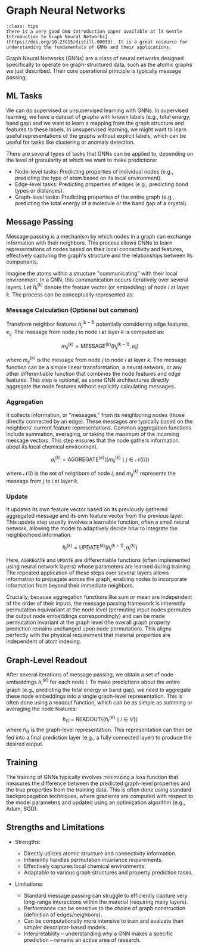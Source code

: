 # Graph Neural Networks

```{admonition} Introduction to GNNs
:class: tips
There is a very good GNN introduction paper available at [A Gentle Introduction to Graph Neural Networks](https://doi.org/10.23915/distill.00033). It is a great resource for understanding the fundamentals of GNNs and their applications.
```

Graph Neural Networks (GNNs) are a class of neural networks designed specifically to operate on graph-structured data, such as the atomic graphs we just described. Their core operational principle is typically message passing.

## ML Tasks
We can do supervised or unsupervised learning with GNNs. In supervised learning, we have a dataset of graphs with known labels (e.g., total energy, band gap) and we want to learn a mapping from the graph structure and features to these labels. In unsupervised learning, we might want to learn useful representations of the graphs without explicit labels, which can be useful for tasks like clustering or anomaly detection.

There are several types of tasks that GNNs can be applied to, depending on the level of granularity at which we want to make predictions:
- Node-level tasks: Predicting properties of individual nodes (e.g., predicting the type of atom based on its local environment).
- Edge-level tasks: Predicting properties of edges (e.g., predicting bond types or distances).
- Graph-level tasks: Predicting properties of the entire graph (e.g., predicting the total energy of a molecule or the band gap of a crystal).

## Message Passing
Message passing is a mechanism by which nodes in a graph can exchange information with their neighbors. This process allows GNNs to learn representations of nodes based on their local connectivity and features, effectively capturing the graph's structure and the relationships between its components.

Imagine the atoms within a structure "communicating" with their local environment. In a GNN, this communication occurs iteratively over several layers.  Let $h_i^{(k)}$ denote the feature vector (or embedding) of node $i$ at layer $k$. The process can be conceptually represented as:

### Message Calculation (Optional but common)
Transform neighbor features $h_j^{(k-1)}$ potentially considering edge features $e_{ij}$. The message from node $j$ to node $i$ at layer $k$ is computed as:

$$m_{ij}^{(k)} = \text{MESSAGE}^{(k)} \left( h_j^{(k-1)}, e_{ij} \right)$$

where $m_{ij}^{(k)}$ is the message from node $j$ to node $i$ at layer $k$. The message function can be a simple linear transformation, a neural network, or any other differentiable function that combines the node features and edge features.
This step is optional, as some GNN architectures directly aggregate the node features without explicitly calculating messages.

### Aggregation

It collects information, or "messages," from its neighboring nodes (those directly connected by an edge). These messages are typically based on the neighbors' current feature representations. Common aggregation functions include summation, averaging, or taking the maximum of the incoming message vectors. This step ensures that the node gathers information about its local chemical environment.

$$a_i^{(k)} = \text{AGGREGATE}^{(k)} \left( \{ m_{ij}^{(k)} \mid j \in \mathcal{N}(i) \} \right)$$ 

where $\mathcal{N}(i)$ is the set of neighbors of node $i$, and $m_{ij}^{(k)}$ represents the message from $j$ to $i$ at layer $k$.

### Update

It updates its own feature vector based on its previously gathered aggregated message and its own feature vector from the previous layer. This update step usually involves a learnable function, often a small neural network, allowing the model to adaptively decide how to integrate the neighborhood information.

$$h_i^{(k)} = \text{UPDATE}^{(k)} \left( h_i^{(k-1)}, a_i^{(k)} \right)$$

Here, `AGGREGATE` and `UPDATE` are differentiable functions (often implemented using neural network layers) whose parameters are learned during training. The repeated application of these steps over several layers allows information to propagate across the graph, enabling nodes to incorporate information from beyond their immediate neighbors.

Crucially, because aggregation functions like sum or mean are independent of the order of their inputs, the message passing framework is inherently permutation equivariant at the node level (permuting input nodes permutes the output node embeddings correspondingly) and can be made permutation invariant at the graph level (the overall graph property prediction remains unchanged upon node permutation). This aligns perfectly with the physical requirement that material properties are independent of atom indexing.

## Graph-Level Readout
After several iterations of message passing, we obtain a set of node embeddings $h_i^{(K)}$ for each node $i$. To make predictions about the entire graph (e.g., predicting the total energy or band gap), we need to aggregate these node embeddings into a single graph-level representation. This is often done using a readout function, which can be as simple as summing or averaging the node features:
$$h_G = \text{READOUT} \left( \{ h_i^{(K)} \mid i \in V \} \right)$$
where $h_G$ is the graph-level representation. This representation can then be fed into a final prediction layer (e.g., a fully connected layer) to produce the desired output.

## Training
The training of GNNs typically involves minimizing a loss function that measures the difference between the predicted graph-level properties and the true properties from the training data. This is often done using standard backpropagation techniques, where gradients are computed with respect to the model parameters and updated using an optimization algorithm (e.g., Adam, SGD).

##  Strengths and Limitations

- Strengths:
    - Directly utilizes atomic structure and connectivity information.
    - Inherently handles permutation invariance requirements.
    - Effectively captures local chemical environments.
    - Adaptable to various graph structures and property prediction tasks.

- Limitations:
    - Standard message passing can struggle to efficiently capture very long-range interactions within the material (requiring many layers).
    - Performance can be sensitive to the choice of graph construction (definition of edges/neighbors).
    - Can be computationally more intensive to train and evaluate than simpler descriptor-based models.
    - Interpretability – understanding *why* a GNN makes a specific prediction – remains an active area of research.